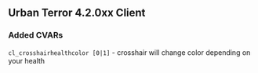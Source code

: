 ## Urban Terror 4.2.0xx Client ##

### Added CVARs ###
`cl_crosshairhealthcolor [0|1]` - crosshair will change color depending on your health